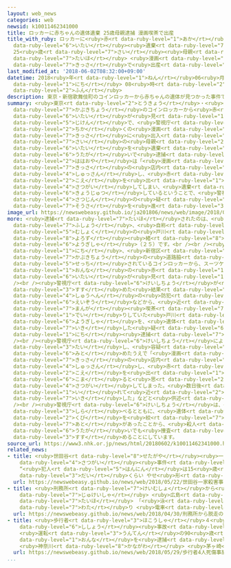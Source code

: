 ```yaml
---
layout: web_news
categories: web
newsid: k10011462341000
title: ロッカーに赤ちゃんの遺体遺棄 25歳母親逮捕 漫画喫茶で出産
title_with_ruby: ロッカーに<ruby>赤<rt data-ruby-level="1">あか</rt></ruby>ちゃんの<ruby>遺体<rt
  data-ruby-level="6">いたい</rt></ruby><ruby>遺棄<rt data-ruby-level="7">いき</rt></ruby>
  25<ruby>歳<rt data-ruby-level="7">さい</rt></ruby><ruby>母親<rt data-ruby-level="2">ははおや</rt></ruby><ruby>逮捕<rt
  data-ruby-level="7">たいほ</rt></ruby> <ruby>漫画<rt data-ruby-level="7">まんが</rt></ruby><ruby>喫茶<rt
  data-ruby-level="7">きっさ</rt></ruby>で<ruby>出産<rt data-ruby-level="4">しゅっさん</rt></ruby>
last_modified_at: '2018-06-02T08:32:00+09:00'
datetime: 2018<ruby>年<rt data-ruby-level="1">ねん</rt></ruby>06<ruby>月<rt data-ruby-level="1">がつ</rt></ruby>02<ruby>日<rt
  data-ruby-level="1">にち</rt></ruby> 08<ruby>時<rt data-ruby-level="2">じ</rt></ruby>32<ruby>分<rt
  data-ruby-level="2">ふん</rt></ruby>
description: 東京・新宿歌舞伎町のコインロッカーから赤ちゃんの遺体が見つかった事件で、警視庁は近くの漫画喫茶に出入りしていた２５歳の母親を遺体を遺棄した疑いで逮捕しました。母親は「漫画喫茶の店内で出産し、赤ちゃんが声を出したので殺害してしまい、遺棄した」と供述しているということで、警視庁は殺人の疑いでも捜査を進めることにしています。
summary: <ruby>東京<rt data-ruby-level="2">とうきょう</rt></ruby>・<ruby>新宿<rt data-ruby-level="3">しんじゅく</rt></ruby><ruby>歌舞伎町<rt
  data-ruby-level="7">かぶきちょう</rt></ruby>のコインロッカーから<ruby>赤<rt data-ruby-level="1">あか</rt></ruby>ちゃんの<ruby>遺体<rt
  data-ruby-level="6">いたい</rt></ruby>が<ruby>見<rt data-ruby-level="1">み</rt></ruby>つかった<ruby>事件<rt
  data-ruby-level="5">じけん</rt></ruby>で、<ruby>警視庁<rt data-ruby-level="6">けいしちょう</rt></ruby>は<ruby>近<rt
  data-ruby-level="2">ちか</rt></ruby>くの<ruby>漫画<rt data-ruby-level="7">まんが</rt></ruby><ruby>喫茶<rt
  data-ruby-level="7">きっさ</rt></ruby>に<ruby>出入<rt data-ruby-level="1">でい</rt></ruby>りしていた２５<ruby>歳<rt
  data-ruby-level="7">さい</rt></ruby>の<ruby>母親<rt data-ruby-level="2">ははおや</rt></ruby>を<ruby>遺体<rt
  data-ruby-level="6">いたい</rt></ruby>を<ruby>遺棄<rt data-ruby-level="7">いき</rt></ruby>した<ruby>疑<rt
  data-ruby-level="6">うたが</rt></ruby>いで<ruby>逮捕<rt data-ruby-level="7">たいほ</rt></ruby>しました。<ruby>母親<rt
  data-ruby-level="2">ははおや</rt></ruby>は「<ruby>漫画<rt data-ruby-level="7">まんが</rt></ruby><ruby>喫茶<rt
  data-ruby-level="7">きっさ</rt></ruby>の<ruby>店内<rt data-ruby-level="2">てんない</rt></ruby>で<ruby>出産<rt
  data-ruby-level="4">しゅっさん</rt></ruby>し、<ruby>赤<rt data-ruby-level="1">あか</rt></ruby>ちゃんが<ruby>声<rt
  data-ruby-level="2">こえ</rt></ruby>を<ruby>出<rt data-ruby-level="1">だ</rt></ruby>したので<ruby>殺害<rt
  data-ruby-level="4">さつがい</rt></ruby>してしまい、<ruby>遺棄<rt data-ruby-level="7">いき</rt></ruby>した」と<ruby>供述<rt
  data-ruby-level="6">きょうじゅつ</rt></ruby>しているということで、<ruby>警視庁<rt data-ruby-level="6">けいしちょう</rt></ruby>は<ruby>殺人<rt
  data-ruby-level="4">さつじん</rt></ruby>の<ruby>疑<rt data-ruby-level="6">うたが</rt></ruby>いでも<ruby>捜査<rt
  data-ruby-level="7">そうさ</rt></ruby>を<ruby>進<rt data-ruby-level="3">すす</rt></ruby>めることにしています。
image_url: https://newswebeasy.github.io/ja201806/news/web/image/2018/06/02/K10011462341_1806020859_1806020900_01_02.jpg
more: <ruby>逮捕<rt data-ruby-level="7">たいほ</rt></ruby>されたのは、<ruby>住所<rt data-ruby-level="3">じゅうしょ</rt></ruby><ruby>不詳<rt
  data-ruby-level="7">ふしょう</rt></ruby>、<ruby>自称<rt data-ruby-level="7">じしょう</rt></ruby>、<ruby>無職<rt
  data-ruby-level="5">むしょく</rt></ruby>の<ruby>戸川<rt data-ruby-level="2">とがわ</rt></ruby><ruby>万<rt
  data-ruby-level="8">よろず</rt></ruby><ruby>緒<rt data-ruby-level="8">いとぐち</rt></ruby><ruby>容疑者<rt
  data-ruby-level="6">ようぎしゃ</rt></ruby>（２５）です。<br /><br /><ruby>先月<rt data-ruby-level="1">せんげつ</rt></ruby>２９<ruby>日<rt
  data-ruby-level="1">にち</rt></ruby>、<ruby>新宿区<rt data-ruby-level="3">しんじゅくく</rt></ruby><ruby>歌舞伎町<rt
  data-ruby-level="7">かぶきちょう</rt></ruby>の<ruby>道路脇<rt data-ruby-level="7">どうろわき</rt></ruby>に<ruby>設置<rt
  data-ruby-level="5">せっち</rt></ruby>されているコインロッカーから、スーツケースに<ruby>入<rt data-ruby-level="1">い</rt></ruby>れられた<ruby>女<rt
  data-ruby-level="1">おんな</rt></ruby>の<ruby>赤<rt data-ruby-level="1">あか</rt></ruby>ちゃんの<ruby>遺体<rt
  data-ruby-level="6">いたい</rt></ruby>が<ruby>見<rt data-ruby-level="1">み</rt></ruby>つかりました。<br
  /><br /><ruby>警視庁<rt data-ruby-level="6">けいしちょう</rt></ruby>が<ruby>捜査<rt data-ruby-level="7">そうさ</rt></ruby>を<ruby>進<rt
  data-ruby-level="3">すす</rt></ruby>めた<ruby>結果<rt data-ruby-level="4">けっか</rt></ruby>、<ruby>周辺<rt
  data-ruby-level="4">しゅうへん</rt></ruby>の<ruby>防犯<rt data-ruby-level="5">ぼうはん</rt></ruby>カメラの<ruby>映像<rt
  data-ruby-level="6">えいぞう</rt></ruby>などから、<ruby>近<rt data-ruby-level="2">ちか</rt></ruby>くの<ruby>漫画<rt
  data-ruby-level="7">まんが</rt></ruby><ruby>喫茶<rt data-ruby-level="7">きっさ</rt></ruby>に<ruby>出入<rt
  data-ruby-level="1">でい</rt></ruby>りしていた<ruby>戸川<rt data-ruby-level="2">とがわ</rt></ruby><ruby>容疑者<rt
  data-ruby-level="6">ようぎしゃ</rt></ruby>を、<ruby>遺体<rt data-ruby-level="6">いたい</rt></ruby>を<ruby>遺棄<rt
  data-ruby-level="7">いき</rt></ruby>した<ruby>疑<rt data-ruby-level="6">うたが</rt></ruby>いで２<ruby>日<rt
  data-ruby-level="1">にち</rt></ruby><ruby>逮捕<rt data-ruby-level="7">たいほ</rt></ruby>しました。<br
  /><br /><ruby>警視庁<rt data-ruby-level="6">けいしちょう</rt></ruby>によりますと、<ruby>調<rt data-ruby-level="3">しら</rt></ruby>べに<ruby>対<rt
  data-ruby-level="3">たい</rt></ruby>し、<ruby>容疑<rt data-ruby-level="6">ようぎ</rt></ruby>を<ruby>認<rt
  data-ruby-level="6">みと</rt></ruby>めたうえで「<ruby>漫画<rt data-ruby-level="7">まんが</rt></ruby><ruby>喫茶<rt
  data-ruby-level="7">きっさ</rt></ruby>の<ruby>店内<rt data-ruby-level="2">てんない</rt></ruby>で<ruby>出産<rt
  data-ruby-level="4">しゅっさん</rt></ruby>し、<ruby>赤<rt data-ruby-level="1">あか</rt></ruby>ちゃんが<ruby>声<rt
  data-ruby-level="2">こえ</rt></ruby>を<ruby>出<rt data-ruby-level="1">だ</rt></ruby>したので、ばれたら<ruby>困<rt
  data-ruby-level="6">こま</rt></ruby>ると<ruby>思<rt data-ruby-level="2">おも</rt></ruby>い<ruby>殺害<rt
  data-ruby-level="4">さつがい</rt></ruby>してしまった。<ruby>数日後<rt data-ruby-level="2">すうじつご</rt></ruby>、スーツケースに<ruby>入<rt
  data-ruby-level="1">い</rt></ruby>れて<ruby>近<rt data-ruby-level="2">ちか</rt></ruby>くのコインロッカーに<ruby>遺棄<rt
  data-ruby-level="7">いき</rt></ruby>した」などと<ruby>供述<rt data-ruby-level="6">きょうじゅつ</rt></ruby>しているということです。<br
  /><br /><ruby>警視庁<rt data-ruby-level="6">けいしちょう</rt></ruby>は、<ruby>詳<rt data-ruby-level="7">くわ</rt></ruby>しいいきさつを<ruby>調<rt
  data-ruby-level="3">しら</rt></ruby>べるとともに、<ruby>遺体<rt data-ruby-level="6">いたい</rt></ruby>には<ruby>首<rt
  data-ruby-level="2">くび</rt></ruby>を<ruby>絞<rt data-ruby-level="7">し</rt></ruby>められたような<ruby>痕<rt
  data-ruby-level="7">あと</rt></ruby>があったことから、<ruby>殺人<rt data-ruby-level="4">さつじん</rt></ruby>の<ruby>疑<rt
  data-ruby-level="6">うたが</rt></ruby>いでも<ruby>捜査<rt data-ruby-level="7">そうさ</rt></ruby>を<ruby>進<rt
  data-ruby-level="3">すす</rt></ruby>めることにしています。
source_url: https://www3.nhk.or.jp/news/html/20180602/k10011462341000.html
related_news:
- title: <ruby>世田谷<rt data-ruby-level="8">せたがや</rt></ruby><ruby>一家<rt data-ruby-level="2">いっか</rt></ruby><ruby>殺害<rt
    data-ruby-level="4">さつがい</rt></ruby><ruby>事件<rt data-ruby-level="5">じけん</rt></ruby>
    “<ruby>犯人<rt data-ruby-level="5">はんにん</rt></ruby>は15<ruby>歳<rt data-ruby-level="7">さい</rt></ruby>～20<ruby>代<rt
    data-ruby-level="3">だい</rt></ruby>くらい やせ<ruby>形<rt data-ruby-level="2">がた</rt></ruby>”
  url: https://newswebeasy.github.io/news/web/2018/05/22/世田谷一家殺害事件-犯人は15歳~20代くらい-やせ形
- title: <ruby>刑務所<rt data-ruby-level="7">けいむしょ</rt></ruby>から<ruby>脱走<rt data-ruby-level="7">だっそう</rt></ruby>の<ruby>受刑者<rt
    data-ruby-level="7">じゅけいしゃ</rt></ruby> <ruby>広島<rt data-ruby-level="3">ひろしま</rt></ruby>で<ruby>逮捕<rt
    data-ruby-level="7">たいほ</rt></ruby> 「<ruby>泳<rt data-ruby-level="3">およ</rt></ruby>いで<ruby>渡<rt
    data-ruby-level="7">わた</rt></ruby>り <ruby>電車<rt data-ruby-level="2">でんしゃ</rt></ruby>で」
  url: https://newswebeasy.github.io/news/web/2018/04/30/刑務所から脱走の受刑者-広島で逮捕-泳いで渡り-電車で
- title: <ruby>歩行者<rt data-ruby-level="3">ほこうしゃ</rt></ruby>４<ruby>人<rt data-ruby-level="1">にん</rt></ruby><ruby>死傷<rt
    data-ruby-level="6">ししょう</rt></ruby><ruby>事故<rt data-ruby-level="5">じこ</rt></ruby>
    <ruby>運転<rt data-ruby-level="3">うんてん</rt></ruby>の90<ruby>歳<rt data-ruby-level="7">さい</rt></ruby><ruby>女<rt
    data-ruby-level="1">おんな</rt></ruby>を<ruby>逮捕<rt data-ruby-level="7">たいほ</rt></ruby>
    <ruby>神奈川<rt data-ruby-level="8">かながわ</rt></ruby> <ruby>茅ヶ崎<rt data-ruby-level="8">ちがさき</rt></ruby>
  url: https://newswebeasy.github.io/news/web/2018/05/29/歩行者4人死傷事故-運転の90歳女を逮捕-神奈川-茅ヶ崎
...
```

